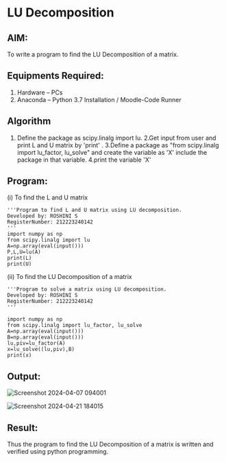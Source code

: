 # LU Decomposition 

## AIM:
To write a program to find the LU Decomposition of a matrix.

## Equipments Required:
1. Hardware – PCs
2. Anaconda – Python 3.7 Installation / Moodle-Code Runner

## Algorithm
1. Define the package as scipy.linalg import lu.
2.Get input from user and print L and U matrix by 'print' .
3.Define a package as "from scipy.linalg import lu_factor, lu_solve" and create the variable as 'X' include the package in that variable.
4.print the variable 'X'


## Program:
(i) To find the L and U matrix
```
'''Program to find L and U matrix using LU decomposition.
Developed by: ROSHINI S
RegisterNumber: 212223240142
'''
import numpy as np
from scipy.linalg import lu
A=np.array(eval(input()))
P,L,U=lu(A)
print(L)
print(U)
```
(ii) To find the LU Decomposition of a matrix
```
'''Program to solve a matrix using LU decomposition.
Developed by: ROSHINI S 
RegisterNumber: 212223240142
'''

import numpy as np
from scipy.linalg import lu_factor, lu_solve
A=np.array(eval(input()))
B=np.array(eval(input()))
lu,piv=lu_factor(A)
x=lu_solve((lu,piv),B)
print(x)
```

## Output:

![Screenshot 2024-04-07 094001](https://github.com/Roshini2201/LU-Decomposition/assets/154105318/fb5289d0-c5ec-46d8-99cf-6ac366f26faa)

![Screenshot 2024-04-21 184015](https://github.com/Roshini2201/LU-Decomposition/assets/154105318/f1d6817b-fd94-4a86-bee4-a248dfbf6b82)

## Result:
Thus the program to find the LU Decomposition of a matrix is written and verified using python programming.

